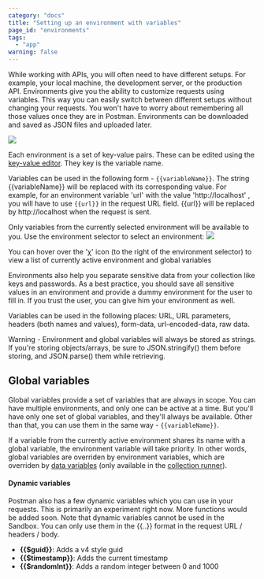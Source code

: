 ```yaml
---
category: "docs"
title: "Setting up an environment with variables"
page_id: "environments"
tags: 
  - "app"
warning: false
---
```


While working with APIs, you will often need to have different setups. For example, your local machine, the development server, or the production API.
Environments give you the ability to customize requests using variables. This way you can easily switch between different setups without changing your requests.
You won't have to worry about remembering all those values once they are in Postman. Environments can be downloaded and saved as JSON files and uploaded later.

[![](https://www.getpostman.com/img/v1/docs/thumbs/28.png)
][0]

Each environment is a set of key-value pairs. These can be edited using the [key-value editor][1]. They key is the variable name.

Variables can be used in the following form - `{{variableName}}`. The string {{variableName}} will be replaced with its corresponding value.
For example, for an environment variable 'url' with the value 'http://localhost' , you will have to use `{{url}}` in the request URL field.
{{url}} will be replaced by http://localhost when the request is sent.

Only variables from the currently selected environment will be available to you. Use the environment selector to select an environment:
![](https://www.getpostman.com/img/v1/docs/env_selector.png)

You can hover over the 'χ' icon (to the right of the environment selector) to view a list of currently active environment and global variables

Environments also help you separate sensitive data from your collection like keys and passwords.
As a best practice, you should save all sensitive values in an environment and provide a dummy environment for the user to fill in. If you trust the user, you can give him your environment as well.

Variables can be used in the following places: URL, URL parameters, headers (both names and values), form-data, url-encoded-data, raw data.

Warning - Environment and global variables will always be stored as strings.
If you're storing objects/arrays, be sure to JSON.stringify() them before storing, and JSON.parse() them while retrieving.

## Global variables

Global variables provide a set of variables that are always in scope. You can have multiple environments, and only one can be active at a time.
But you'll have only one set of global variables, and they'll always be available. Other than that, you can use them in the same way - `{{variableName}}`.

If a variable from the currently active environment shares its name with a global variable, the environment variable will take priority.
In other words, global variables are overriden by environment variables, which are overriden by
[data variables][2] (only available in the [collection runner][3]).

#### Dynamic variables

Postman also has a few dynamic variables which you can use in your requests. This is primarily an experiment right now. More functions would be added soon. Note that dynamic variables cannot be used in the Sandbox.
You can only use them in the {{..}} format in the request URL / headers / body.

* **{{$guid}}**: Adds a v4 style guid
* **{{$timestamp}}**: Adds the current timestamp
* **{{$randomInt}}**: Adds a random integer between 0 and 1000


[0]: https://www.getpostman.com/img/v1/docs/source/28.png
[1]: https://www.getpostman.com/docs/keyvalue_editor
[2]: http://blog.getpostman.com/index.php/2014/10/28/using-csv-and-json-files-in-the-postman-collection-runner/
[3]: https://www.getpostman.com/docs/jetpacks_running_collections
